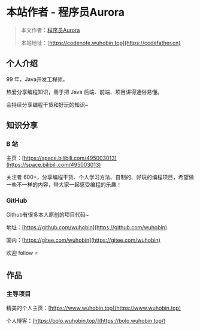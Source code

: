 # 本站作者 - 程序员Aurora

> 本文作者：[程序员Aurora](/author.md)
>
> 本站地址：[https://codenote.wuhobin.top](https://codefather.cn)


## 个人介绍

99 年，Java开发工程师。

热爱分享编程知识，善于把 Java 后端、前端、项目讲得通俗易懂。

会持续分享编程干货和好玩的知识~



## 知识分享


### B 站

主页：[https://space.bilibili.com/495003013](https://space.bilibili.com/495003013)

关注者 600+，分享编程干货、个人学习方法、自制的、好玩的编程项目，希望做一些不一样的内容，带大家一起感受编程的乐趣！



### GitHub

Github有很多本人原创的项目代码~

地址：[https://github.com/wuhobin](https://github.com/wuhobin) 

国内：[https://gitee.com/wuhobin](https://gitee.com/wuhobin)

欢迎 follow ⭐️

## 作品

### 主导项目

精美的个人主页：[https://www.wuhobin.top](https://www.wuhobin.top)

个人博客：[https://bolo.wuhobin.top/](https://bolo.wuhobin.top/)
